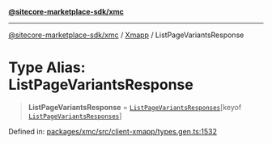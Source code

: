 [**@sitecore-marketplace-sdk/xmc**](../../../../README.md)

***

[@sitecore-marketplace-sdk/xmc](../../../../README.md) / [Xmapp](../README.md) / ListPageVariantsResponse

# Type Alias: ListPageVariantsResponse

> **ListPageVariantsResponse** = [`ListPageVariantsResponses`](ListPageVariantsResponses.md)\[keyof [`ListPageVariantsResponses`](ListPageVariantsResponses.md)\]

Defined in: [packages/xmc/src/client-xmapp/types.gen.ts:1532](https://github.com/Sitecore/marketplace-sdk/blob/047115917e8843232ba2a4ba284b67585698b1c5/packages/xmc/src/client-xmapp/types.gen.ts#L1532)
